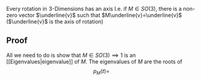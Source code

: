 Every rotation in $\hspace{0pt}3$-Dimensions has an axis
I.e. if $M\in SO(3)$, there is a non-zero vector $\underline{v}$ such that $M\underline{v}=\underline{v}$ ($\underline{v}$ is the axis of rotation)
## Proof
All we need to do is show that $M\in SO(3)\implies 1$ is an [[Eigenvalues|eigenvalue]] of $M$. 
The eigenvalues of $M$ are the roots of 
$$
p_{M}(t)=
$$

